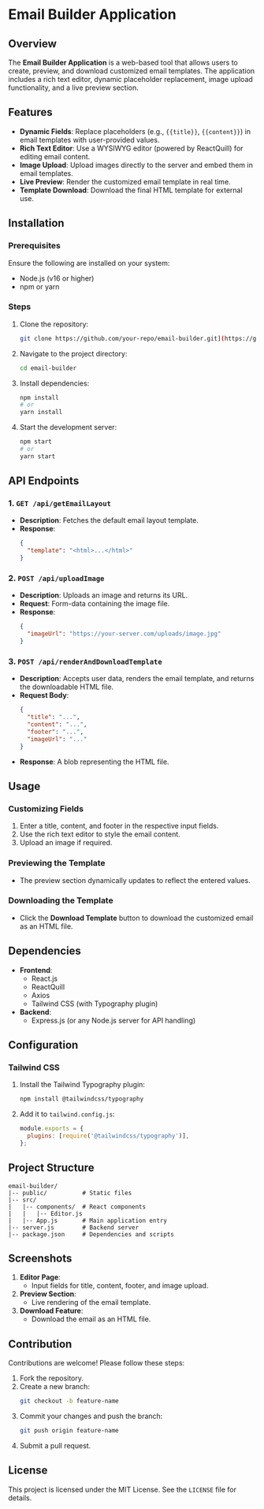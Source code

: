 # Email Builder Application

## Overview
The **Email Builder Application** is a web-based tool that allows users to create, preview, and download customized email templates. The application includes a rich text editor, dynamic placeholder replacement, image upload functionality, and a live preview section.

## Features
- **Dynamic Fields**: Replace placeholders (e.g., `{{title}}`, `{{content}}`) in email templates with user-provided values.
- **Rich Text Editor**: Use a WYSIWYG editor (powered by ReactQuill) for editing email content.
- **Image Upload**: Upload images directly to the server and embed them in email templates.
- **Live Preview**: Render the customized email template in real time.
- **Template Download**: Download the final HTML template for external use.

## Installation

### Prerequisites
Ensure the following are installed on your system:
- Node.js (v16 or higher)
- npm or yarn

### Steps
1. Clone the repository:
   ```bash
   git clone https://github.com/your-repo/email-builder.git](https://github.com/HarshProj/Email_template.git
   ```
2. Navigate to the project directory:
   ```bash
   cd email-builder
   ```
3. Install dependencies:
   ```bash
   npm install
   # or
   yarn install
   ```
4. Start the development server:
   ```bash
   npm start
   # or
   yarn start
   ```

## API Endpoints

### 1. `GET /api/getEmailLayout`
- **Description**: Fetches the default email layout template.
- **Response**:
  ```json
  {
    "template": "<html>...</html>"
  }
  ```

### 2. `POST /api/uploadImage`
- **Description**: Uploads an image and returns its URL.
- **Request**: Form-data containing the image file.
- **Response**:
  ```json
  {
    "imageUrl": "https://your-server.com/uploads/image.jpg"
  }
  ```

### 3. `POST /api/renderAndDownloadTemplate`
- **Description**: Accepts user data, renders the email template, and returns the downloadable HTML file.
- **Request Body**:
  ```json
  {
    "title": "...",
    "content": "...",
    "footer": "...",
    "imageUrl": "..."
  }
  ```
- **Response**: A blob representing the HTML file.

## Usage

### Customizing Fields
1. Enter a title, content, and footer in the respective input fields.
2. Use the rich text editor to style the email content.
3. Upload an image if required.

### Previewing the Template
- The preview section dynamically updates to reflect the entered values.

### Downloading the Template
- Click the **Download Template** button to download the customized email as an HTML file.

## Dependencies
- **Frontend**:
  - React.js
  - ReactQuill
  - Axios
  - Tailwind CSS (with Typography plugin)
- **Backend**:
  - Express.js (or any Node.js server for API handling)

## Configuration

### Tailwind CSS
1. Install the Tailwind Typography plugin:
   ```bash
   npm install @tailwindcss/typography
   ```
2. Add it to `tailwind.config.js`:
   ```javascript
   module.exports = {
     plugins: [require('@tailwindcss/typography')],
   };
   ```

## Project Structure
```
email-builder/
|-- public/          # Static files
|-- src/
|   |-- components/  # React components
|   |   |-- Editor.js
|   |-- App.js       # Main application entry
|-- server.js        # Backend server
|-- package.json     # Dependencies and scripts
```

## Screenshots
1. **Editor Page**:
   - Input fields for title, content, footer, and image upload.
2. **Preview Section**:
   - Live rendering of the email template.
3. **Download Feature**:
   - Download the email as an HTML file.

## Contribution
Contributions are welcome! Please follow these steps:
1. Fork the repository.
2. Create a new branch:
   ```bash
   git checkout -b feature-name
   ```
3. Commit your changes and push the branch:
   ```bash
   git push origin feature-name
   ```
4. Submit a pull request.

## License
This project is licensed under the MIT License. See the `LICENSE` file for details.

